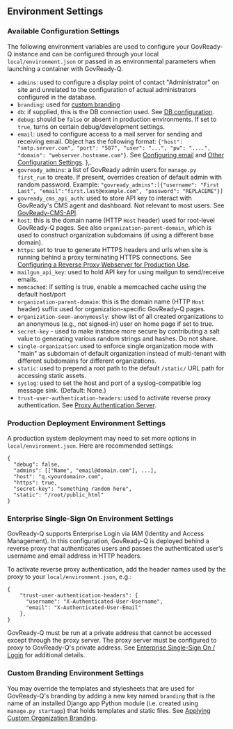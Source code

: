 ## Environment Settings

### Available Configuration Settings

The following environment variables are used to configure your GovReady-Q instance and can be configured through your local `local/environment.json` or passed in as environmental parameters when launching a container with GovReady-Q.

- `admins`: used to configure a display point of contact "Administrator" on site and unrelated to the configuration of actual administrators configured in the database.
- `branding`: used for [custom branding](Custombranding.html)
- `db`: if supplied, this is the DB connection used. See [DB configuration](configure_db.html).
- `debug`: should be `false` or absent in production environments. If set to `true`, turns on certain debug/development settings.
- `email`: used to configure access to a mail server for sending and receiving email. Object has the following format: `{"host": "smtp.server.com", "port": "587", "user": "...", "pw": "....",
  "domain": "webserver.hostname.com"}`. See [Configuring email](deploy_docker.html#configuring-email) and [Other Configuration Settings](deploy_prod.html#other-configuration-settings).
},.
- `govready_admins`: a list of GovReady admin users for `manage.py first_run` to create. If present, overrides creation of default admin with random password. Example: `"govready_admins":[{"username": "First Last", "email":"first.last@example.com", "password": "REPLACEME"}]`
- `govready_cms_api_auth`: used to store API key to interact with GovReady's CMS agent and dashboard. Not relevant to most users. See [GovReady-CMS-API](https://github.com/GovReady/GovReady-CMS-API).
- `host`: this is the domain name (HTTP `Host` header) used for root-level GovReady-Q pages. See also `organization-parent-domain`, which is used to construct organization subdomains (if using a different base domain).
- `https`: set to true to generate HTTPS headers and urls when site is running behind a proxy terminating HTTPS connections. See [Configuring a Reverse Proxy Webserver for Production Use](configure_webserver.html).
- `mailgun_api_key`: used to hold API key for using mailgun to send/receive emails.
- `memcached`: if setting is true, enable a memcached cache using the default host/port
- `organization-parent-domain`: this is the domain name (HTTP `Host` header) suffix used for organization-specific GovReady-Q pages.
- `organization-seen-anonymously`: show list of all created organizations to an anonymous (e.g., not signed-in) user on home page if set to true.
- `secret-key` - used to make instance more secure by contributing a salt value to generating various random strings and hashes. Do not share.
- `single-organization`: used to enforce single organization mode with "main" as subdomain of default organization instead of multi-tenant with different subdomains for different organizations.
- `static`: used to prepend a root path to the default `/static/` URL path for accessing static assets.
- `syslog`: used to set the host and port of a syslog-compatible log message sink. (Default: None.)
- `trust-user-authentication-headers`: used to activate reverse proxy authentication. See [Proxy Authentication Server](enterprise_sso.html#proxy-authentication-server).

### Production Deployment Environment Settings

A production system deployment may need to set more options in `local/environment.json`. Here are recommended settings:

	{
	  "debug": false,
	  "admins": [["Name", "email@domain.com"], ...],
	  "host": "q.<yourdomain>.com",
	  "https": true,
	  "secret-key": "something random here",
	  "static": "/root/public_html"
	}

### Enterprise Single-Sign On Environment Settings

GovReady-Q supports Enterprise Login via IAM (Identity and Access Management). In this configuration, GovReady-Q is deployed behind a reverse proxy that authenticates users and passes the authenticated user’s username and email address in HTTP headers.

To activate reverse proxy authentication, add the header names used by the proxy to your `local/environment.json`, e.g.:

    {
	    "trust-user-authentication-headers": {
	      "username": "X-Authenticated-User-Username",
	      "email": "X-Authenticated-User-Email"
	    },
    }


GovReady-Q must be run at a private address that cannot be accessed except through the proxy server. The proxy server must be configured to proxy to GovReady-Q's private address. See [Enterprise Single-Sign On / Login](enterprise_sso.html) for additional details.

### Custom Branding Environment Settings

You may override the templates and stylesheets that are used for GovReady-Q's branding by adding a new key named `branding` that is the name of an installed Django app Python module (i.e. created using `manage.py startapp`) that holds templates and static files. See [Applying Custom Organization Branding](CustomBranding.html).
